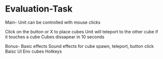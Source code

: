 # Evaluation-Task

Main-
Unit can be controlled with mouse clicks

Click on the button or X to place cubes
Unit will teleport to the other cube if it touches a cube
Cubes dissapear in 10 seconds

Bonus-
Basic effects
Sound effects for cube spawn, teleport, button click
Baisc UI
Env cubes
Hotkeys
